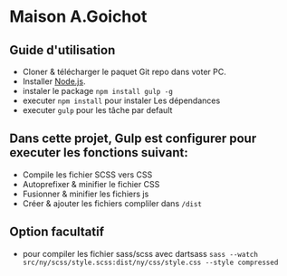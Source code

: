 # Maison A.Goichot

## Guide d'utilisation

* Cloner & télécharger le paquet Git repo dans voter PC.
* Installer [Node.js](https://nodejs.org/).
* instaler le package `npm install gulp -g`  
* executer `npm install` pour instaler Les dépendances
* executer `gulp` pour les tâche par default

## Dans cette projet, Gulp est configurer pour executer les fonctions suivant: 

* Compile les fichier SCSS vers CSS
* Autoprefixer & minifier le fichier CSS
* Fusionner & minifier les fichiers js 
* Créer & ajouter les fichiers compliler dans `/dist`

## Option facultatif
* pour compiler les fichier sass/scss avec dartsass
`sass --watch src/ny/scss/style.scss:dist/ny/css/style.css --style compressed`

